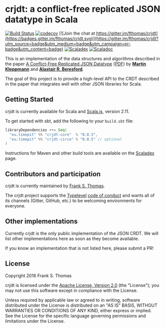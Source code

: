 # crjdt: a conflict-free replicated JSON datatype in Scala
[![Build Status](https://travis-ci.org/fthomas/crjdt.svg?branch=master)](https://travis-ci.org/fthomas/crjdt)
[![codecov](https://codecov.io/gh/fthomas/crjdt/branch/master/graph/badge.svg)](https://codecov.io/gh/fthomas/crjdt)
[![Join the chat at https://gitter.im/fthomas/crjdt](https://badges.gitter.im/fthomas/crjdt.svg)](https://gitter.im/fthomas/crjdt?utm_source=badge&utm_medium=badge&utm_campaign=pr-badge&utm_content=badge)
[![Scaladex](https://index.scala-lang.org/fthomas/crjdt/crjdt-core/latest.svg?color=blue)][scaladex]
[![Scaladoc](https://www.javadoc.io/badge/eu.timepit/crjdt-core_2.11.svg?color=blue&label=Scaladoc)](https://www.javadoc.io/doc/eu.timepit/crjdt-core_2.11)

This is an implementation of the data structures and algorithms described
in the paper [A Conflict-Free Replicated JSON Datatype][paper.abs] ([PDF][paper.pdf])
by **[Martin Kleppmann][kleppmann]** and **[Alastair R. Beresford][beresford]**.

The goal of this project is to provide a high-level API to the CRDT described
in the paper that integrates well with other JSON libraries for Scala.

## Getting Started

crjdt is currently available for Scala and [Scala.js][scala.js], version 2.11.

To get started with sbt, add the following to your `build.sbt` file:

```sbt
libraryDependencies ++= Seq(
  "eu.timepit" %% "crjdt-core"  % "0.0.5",
  "eu.timepit" %% "crjdt-circe" % "0.0.5" // optional
)
```

Instructions for Maven and other build tools are available on the
[Scaladex][scaladex] page.

## Contributors and participation

crjdt is currently maintained by [Frank S. Thomas][fst9000].

The crjdt project supports the [Typelevel][typelevel] [code of conduct][typelevel-coc]
and wants all of its channels (Gitter, GitHub, etc.) to be welcoming environments for
everyone.

## Other implementations

Currently crjdt is the only public implementation of the JSON CRDT.
We will list other implementations here as soon as they become available.

If you know an implementation that is not listed here, please submit a PR!

## License

Copyright 2016 Frank S. Thomas

crjdt is licensed under the [Apache License, Version 2.0][apache2]
(the "License"); you may not use this software except in compliance with
the License.

Unless required by applicable law or agreed to in writing, software
distributed under the License is distributed on an "AS IS" BASIS,
WITHOUT WARRANTIES OR CONDITIONS OF ANY KIND, either express or implied.
See the License for the specific language governing permissions and
limitations under the License.

[apache2]: http://www.apache.org/licenses/LICENSE-2.0
[beresford]: https://www.cl.cam.ac.uk/~arb33/
[fst9000]: https://twitter.com/fst9000
[kleppmann]: https://martin.kleppmann.com/
[paper.abs]: http://arxiv.org/abs/1608.03960
[paper.pdf]: http://arxiv.org/pdf/1608.03960.pdf
[scala.js]: http://www.scala-js.org/
[scaladex]: https://index.scala-lang.org/fthomas/crjdt/crjdt-core
[typelevel]: http://typelevel.org/
[typelevel-coc]: http://typelevel.org/conduct.html
